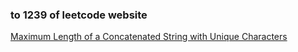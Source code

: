 ### to 1239 of leetcode website

[Maximum Length of a Concatenated String with Unique Characters](https://leetcode-cn.com/problems/maximum-length-of-a-concatenated-string-with-unique-characters/)